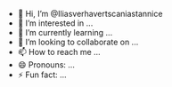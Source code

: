 - 👋 Hi, I’m @Iliasverhavertscaniastannice
- 👀 I’m interested in ...
- 🌱 I’m currently learning ...
- 💞️ I’m looking to collaborate on ...
- 📫 How to reach me ...
- 😄 Pronouns: ...
- ⚡ Fun fact: ...

<!---
Iliasverhavertscaniastannice/Iliasverhavertscaniastannice is a ✨ special ✨ repository because its `README.md` (this file) appears on your GitHub profile.
You can click the Preview link to take a look at your changes.
--->
